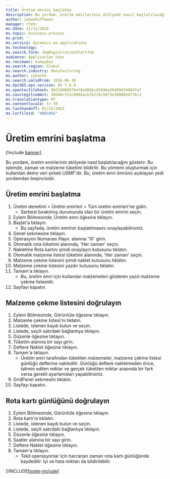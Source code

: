 ```yaml
---
title: Üretim emrini başlatma
description: Bu yordam, üretim emirlerinin atölyede nasıl başlatılacağını gösterir.
author: johanhoffmann
manager: tfehr
ms.date: 11/11/2016
ms.topic: business-process
ms.prod: ''
ms.service: dynamics-ax-applications
ms.technology: ''
ms.search.form: JmgRegistrationStartJob
audience: Application User
ms.reviewer: kamaybac
ms.search.region: Global
ms.search.industry: Manufacturing
ms.author: johanho
ms.search.validFrom: 2016-06-30
ms.dyn365.ops.version: AX 7.0.0
ms.openlocfilehash: 9822dd66876ef8ed6bbcd5846a39d69d2446d7a7
ms.sourcegitcommit: 38d40c331c8894acb7b119c5073e3088b54776c1
ms.translationtype: HT
ms.contentlocale: tr-TR
ms.lasthandoff: 01/15/2021
ms.locfileid: "4981092"
---
```

# <a name="start-a-production-order"></a>Üretim emrini başlatma

[!include [banner](../../includes/banner.md)]

Bu yordam, üretim emirlerinin atölyede nasıl başlatılacağını gösterir. Bu işlemde, zaman ve malzeme tüketimi bildirilir. Bu yöntemi oluşturmak için kullanılan demo veri şirketi USMF'dir. Bu, üretim emri ömrünü açıklayan yedi yordamdan beşincisidir.


## <a name="start-a-production-order"></a>Üretim emrini başlatma
1. Üretim denetimi > Üretim emirleri > Tüm üretim emirleri'ne gidin.
    * Serbest bırakılmış durumunda olan bir üretim emrini seçin.  
2. Eylem Bölmesinde, Üretim emri öğesine tıklayın.
3. Başlat'a tıklayın.
    * Bu sayfada, üretim emrinin başlatılmasını onaylayabilirsiniz.  
4. Genel sekmesine tıklayın.
5. Operasyon Numarası Hayır. alanına '10' girin.
6. Otomatik rota tüketimi alanında, 'Her zaman' seçin.
7. Nakletme Rota kartını şimdi onaylayın kutusunu tıklatın.
8. Otomatik malzeme listesi tüketimi alanında, 'Her zaman' seçin.
9. Malzeme çekme listesini şimdi naklet kutusunu tıklatın.
10. Malzeme çekme listesini yazdır kutusunu tıklatın.
11. Tamam'a tıklayın.
    * Bu, üretim emri için kullanılan malzemeleri gösteren yazılı malzeme çekme listesidir.  
12. Sayfayı kapatın.

## <a name="validate-the-picking-list"></a>Malzeme çekme listesini doğrulayın
1. Eylem Bölmesinde, Görüntüle öğesine tıklayın.
2. Malzeme çekme listesi'ni tıklatın.
3. Listede, istenen kaydı bulun ve seçin.
4. Listede, seçili satırdaki bağlantıya tıklayın.
5. Düzenle öğesine tıklayın.
6. Tüketim alanına bir sayı girin.
7. Deftere Naklet öğesine tıklayın.
8. Tamam'a tıklayın.
    * Üretim emri tarafından tüketilen malzemeler, malzeme çekme listesi günlüğü defterine nakledilir. Günlüğü deftere nakletmeden önce, tahmin edilen miktar ve gerçek tüketilen miktar arasında bir fark varsa gerekli ayarlamaları yapabilirsiniz.  
9. GridPanel sekmesini tıklatın.
10. Sayfayı kapatın.

## <a name="verify-the-route-card-journal"></a>Rota kartı günlüğünü doğrulayın
1. Eylem Bölmesinde, Görüntüle öğesine tıklayın.
2. Rota kartı'nı tıklatın.
3. Listede, istenen kaydı bulun ve seçin.
4. Listede, seçili satırdaki bağlantıya tıklayın.
5. Düzenle öğesine tıklayın.
6. Saatler alanına bir sayı girin.
7. Deftere Naklet öğesine tıklayın.
8. Tamam'a tıklayın.
    * Tekil operasyonlar için harcanan zaman rota kartı günlüğünde kaydedilir. İyi ve hata miktarı da bildirilebilir.  


[!INCLUDE[footer-include](../../../includes/footer-banner.md)]